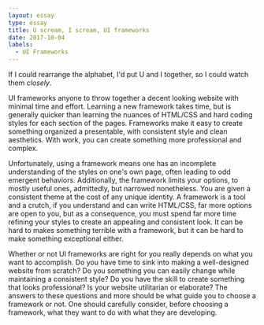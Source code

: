 ```yaml
---
layout: essay
type: essay
title: U scream, I scream, UI frameworks
date: 2017-10-04
labels:
  - UI Frameworks
---
```


If I could rearrange the alphabet, I'd put U and I together, so I could watch them <em>closely</em>.

UI frameworks anyone to throw together a decent looking website with minimal time and effort.  Learning a new framework takes time, but is generally quicker than learning the nuances of HTML/CSS and hard coding styles for each section of the pages.  Frameworks make it easy to create something organized a presentable, with consistent style and clean aesthetics.  With work, you can create something more professional and complex.

Unfortunately, using a framework means one has an incomplete understanding of the styles on one's own page, often leading to odd emergent behaviors.  Additionally, the framework limits your options, to mostly useful ones, admittedly, but narrowed nonetheless.  You are given a consistent theme at the cost of any unique identity.  A framework is a tool and a crutch, if you understand and can write HTML/CSS, far more options are open to you, but as a consequence, you must spend far more time refining your styles to create an appealing and consistent look.  It can be hard to makes something terrible with a framework, but it can be hard to make something exceptional either.

Whether or not UI frameworks are right for you really depends on what you want to accomplish.  Do you have time to sink into making a well-designed website from scratch?  Do you something you can easily change while maintaining a consistent style?  Do you have the skill to create something that looks professional?  Is your website utilitarian or elaborate?  The answers to these questions and more should be what guide you to choose a framework or not.  One should carefully consider, before choosing a framework, what they want to do with what they are developing.
